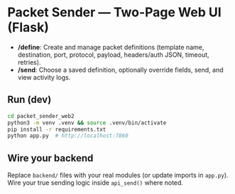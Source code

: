 
# Packet Sender — Two-Page Web UI (Flask)

- **/define**: Create and manage packet definitions (template name, destination, port, protocol, payload, headers/auth JSON, timeout, retries).
- **/send**: Choose a saved definition, optionally override fields, send, and view activity logs.

## Run (dev)
```bash
cd packet_sender_web2
python3 -m venv .venv && source .venv/bin/activate
pip install -r requirements.txt
python app.py  # http://localhost:7860
```

## Wire your backend
Replace `backend/` files with your real modules (or update imports in `app.py`). 
Wire your true sending logic inside `api_send()` where noted.
